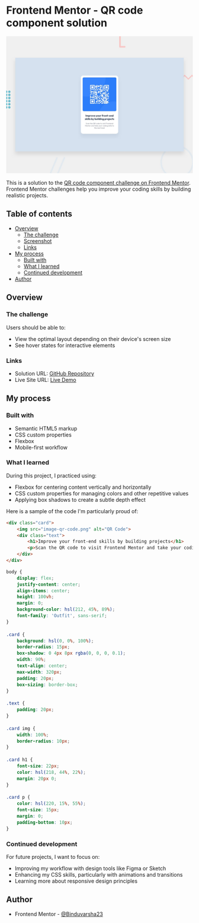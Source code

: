 # Frontend Mentor - QR code component solution

![Design preview for the QR code component coding challenge](./design/desktop-preview.jpg)

This is a solution to the [QR code component challenge on Frontend Mentor](https://www.frontendmentor.io/challenges/qr-code-component-iux_sIO_H). Frontend Mentor challenges help you improve your coding skills by building realistic projects.

## Table of contents

- [Overview](#overview)
  - [The challenge](#the-challenge)
  - [Screenshot](#screenshot)
  - [Links](#links)
- [My process](#my-process)
  - [Built with](#built-with)
  - [What I learned](#what-i-learned)
  - [Continued development](#continued-development)
- [Author](#author)

## Overview

### The challenge

Users should be able to:

- View the optimal layout depending on their device's screen size
- See hover states for interactive elements

### Links

- Solution URL: [GitHub Repository](https://github.com/Binduvarsha23/qr-code-component)
- Live Site URL: [Live Demo](https://Binduvarsha23.github.io/qr-code-component/)

## My process

### Built with

- Semantic HTML5 markup
- CSS custom properties
- Flexbox
- Mobile-first workflow

### What I learned

During this project, I practiced using:

- Flexbox for centering content vertically and horizontally
- CSS custom properties for managing colors and other repetitive values
- Applying box shadows to create a subtle depth effect

Here is a sample of the code I'm particularly proud of:

```html
<div class="card">
    <img src="image-qr-code.png" alt="QR Code">
    <div class="text">
        <h1>Improve your front-end skills by building projects</h1>
        <p>Scan the QR code to visit Frontend Mentor and take your coding skills to the next level</p>
    </div>
</div>
```

```css
body {
    display: flex;
    justify-content: center;
    align-items: center;
    height: 100vh;
    margin: 0;
    background-color: hsl(212, 45%, 89%);
    font-family: 'Outfit', sans-serif;
}

.card {
    background: hsl(0, 0%, 100%);
    border-radius: 15px;
    box-shadow: 0 4px 8px rgba(0, 0, 0, 0.1);
    width: 90%;
    text-align: center;
    max-width: 320px;
    padding: 20px;
    box-sizing: border-box;
}

.text {
    padding: 20px;
}

.card img {
    width: 100%;
    border-radius: 10px;
}

.card h1 {
    font-size: 22px;
    color: hsl(218, 44%, 22%);
    margin: 20px 0;
}

.card p {
    color: hsl(220, 15%, 55%);
    font-size: 15px;
    margin: 0;
    padding-bottom: 10px;
}
```

### Continued development

For future projects, I want to focus on:

- Improving my workflow with design tools like Figma or Sketch
- Enhancing my CSS skills, particularly with animations and transitions
- Learning more about responsive design principles

## Author

- Frontend Mentor - [@Binduvarsha23](https://www.frontendmentor.io/profile/Binduvarsha23)
